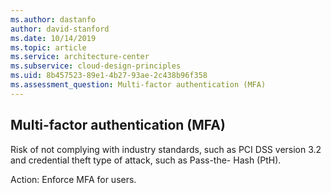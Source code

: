 ```yaml
---
ms.author: dastanfo
author: david-stanford
ms.date: 10/14/2019
ms.topic: article
ms.service: architecture-center
ms.subservice: cloud-design-principles
ms.uid: 8b457523-89e1-4b27-93ae-2c438b96f358
ms.assessment_question: Multi-factor authentication (MFA)
---
```

## Multi-factor authentication (MFA)

Risk of not complying with industry standards, such as PCI DSS version 3.2 and credential theft type of attack, such as Pass-the- Hash (PtH).

Action:
Enforce MFA for users.
